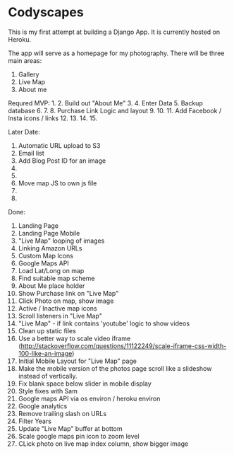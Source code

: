 # Codyscapes

This is my first attempt at building a Django App. It is currently hosted on Heroku.

The app will serve as a homepage for my photography.  There will be three main areas:

1. Gallery
2. Live Map
3. About me

Requred MVP:
1.
2. Build out "About Me"
3.
4. Enter Data
5. Backup database
6.
7.
8. Purchase Link Logic and layout
9.
10.
11. Add Facebook / Insta icons / links
12.
13.
14.
15.

Later Date:
1. Automatic URL upload to S3
2. Email list
3. Add Blog Post ID for an image
4.
5.
6. Move map JS to own js file
7.
8.

Done:
1. Landing Page
2. Landing Page Mobile
3. "Live Map" looping of images
4. Linking Amazon URLs
5. Custom Map Icons
6. Google Maps API
7. Load Lat/Long on map
8. Find suitable map scheme
9. About Me place holder
10. Show Purchase link on "Live Map"
11. Click Photo on map, show image
12. Active / Inactive map icons
13. Scroll listeners in "Live Map"
14. "Live Map" - if link contains 'youtube' logic to show videos
15. Clean up static files
16. Use a better way to scale video iframe (http://stackoverflow.com/questions/11122249/scale-iframe-css-width-100-like-an-image)
17. Initial Mobile Layout for "Live Map" page
18. Make the mobile version of the photos page scroll like a slideshow instead of vertically.
19. Fix blank space below slider in mobile display
20. Style fixes with Sam
21. Google maps API via os environ / heroku environ
22. Google analytics
23. Remove trailing slash on URLs
24. Filter Years
25. Update "Live Map" buffer at bottom
26. Scale google maps pin icon to zoom level
27. CLick photo on live map index column, show bigger image
